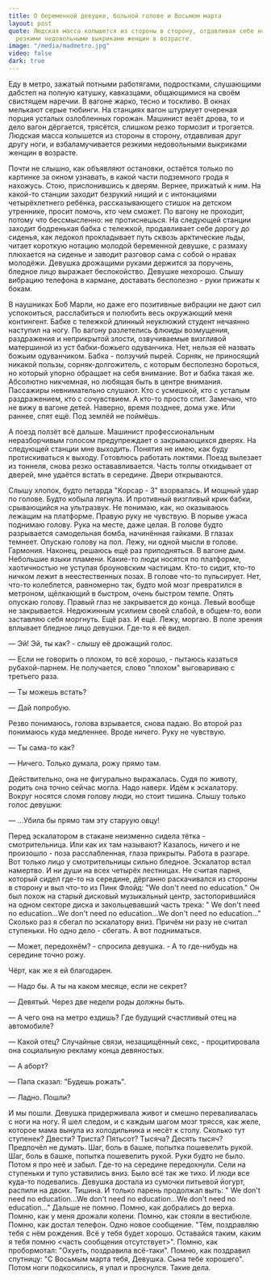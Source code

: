 ```yaml
---
title: О беременной девушке, больной голове и Восьмом марта
layout: post
quote: Людская масса колышется из стороны в сторону, отдавливая себе ноги, и взбаламучивается
  резкими недовольными выкриками женщин в возрасте.
image: "/media/madmetro.jpg"
video: false
dark: true
---
```


Еду в метро, зажатый потными работягами, подростками, слушающими дабстеп на полную катушку, кавказцами, общающимися на своём свистящем наречии. В вагоне жарко, тесно и тоскливо. В окнах мелькают серые тюбинги. На станциях вагон штурмует очереная порция усталых озлобленных горожан. Машинист везёт дрова, то и дело вагон дёргается, трясётся, слишком резко тормозит и трогается. Людская масса колышется из стороны в сторону, отдавливая друг другу ноги, и взбаламучивается резкими недовольными выкриками женщин в возрасте. 

Почти не слышно, как объявляют остановки, остаётся только по картинке за окном узнавать, в какой части подземного грода я нахожусь. 
Стою, прислонившись к дверям. Вернее, прижатый к ним. На какой-то станции заходит безрукий нищий и с интонациями четырёхлетнего ребёнка, рассказывающего стишок на детском утреннике, просит помочь, кто чем сможет. По вагону не проходит, потому что бессмысленно: не протиснешься. На следующей станции заходит бодренькая бабка с тележкой, продавливает себе дорогу до сиденья, как ледокол прокладывает путь сквозь арктические льды, читает короткую нотацию молодой беременной девушке, с размаху плюхается на сиденье и заводит разговор сама с собой о нравах молодёжи. Девушка дрожащими руками держится за поручень, бледное лицо выражает беспокойство. Девушке нехорошо. 
Слышу вибрацию телефона в кармане, доставать бесполезно - руки прижаты к бокам. 


В наушниках Боб Марли, но даже его позитивные вибрации не дают сил успокоиться, расслабиться и полюбить весь окружающий меня контингент. 
Бабке с тележкой длинный неуклюжий студент нечаянно наступил на ногу. По вагону разлетелись флюиды возмущения, раздражения и неприкрытой злости, озвучиваемые визгливой матершиной из уст бабки-божьего одуванчика. Нет, нельзя её назвать божьим одуванчиком. Бабка - ползучий пырей. Сорняк, не приносящий никакой пользы, сорняк-долгожитель, с которым бесполезно бороться, но который упорно обращает на себя внимание. Вот и бабка такая же. Абсолютно никчемная, но любящая быть в центре внимания. Пассажиры невнимательно слушают. Кто с усмешкой, кто с усталым раздражением, кто с сочувствием. А кто-то просто спит. Замечаю, что не вижу в вагоне детей. Наверно, время позднее, дома уже. Или раннее, спят ещё. Под землёй не поймёшь. 


А поезд ползёт всё дальше. Машинист профессиональным неразборчивым голосом предупреждает о закрывающихся дверях. 
На следующей станции мне выходить. Понятия не имею, как буду протискиваться к выходу. Готовлюсь работать локтями. 
Поезд вылезает из тоннеля, снова резко остававливается. Часть толпы откидывает от дверей, мне удаётся встать в середине. 
Двери открываются. 


Слышу хлопок, будто петарда "Корсар - 3" взорвалась. И мощный удар по голове. Будто кобыла лягнула. И противный визгливый крик бабки, срывающийся на ультразвук. Не понимаю, как, но оказываюсь лежащим на платформе. Правую руку не чувствую. В порыве ужаса поднимаю голову. Рука на месте, даже целая. В голове будто разрывается самодельная бомба, начинённая гайками. В глазах темнеет. Опускаю голову на пол. Лежу, ни одной мысли в голове. Гармония. Наконец, решаюсь ещё раз приподняться. В вагоне дым. Небольшие языки пламени. Какие-то люди носятся по платформе, хаотичностью не уступая броуновским частицам. Кто-то сидит, кто-то ничком лежит в неестественных позах. 
В голове что-то пульсирует. Нет, что-то колеблется, равномерно так, будто мой мозг превратился в метроном, щёлкающий в быстром, очень быстром темпе. Опять опускаю голову. Правый глаз не закрывается до конца. 
Левый вообще не закрывается. Недюжинным усилием своей слабой, в общем-то, воли заставляю себя моргнуть. Ещё раз. И ещё. 
Лежу, моргаю. В поле зрения вплывает бледное лицо девушки. Где-то я её видел. 


&mdash; Эй! Эй, ты как? - слышу её дрожащий голос. 

&mdash; Если не говорить о плохом, то всё хорошо, - пытаюсь казаться рубахой-парнем. Не получается, слово "плохом" выговариваю с третьего раза. 

&mdash; Ты можешь встать? 

&mdash; Дай попробую. 

Резво понимаюсь, голова взрывается, снова падаю. Во второй раз понимаюсь куда медленнее. Вроде ничего. Руку не чувствую. 

&mdash; Ты сама-то как? 

&mdash; Ничего. Только думала, рожу прямо там. 

Действительно, она не фигурально выражалась. Судя по животу, родить она точно сейчас могла. 
Надо наверх. Идём к эскалатору. Вокруг носятся сломя голову люди, но стоит тишина. Слышу только голос девушки: 

&mdash; ...Убила бы прямо там эту старуую овцу! 

Перед эскалатором в стакане неизменно сидела тётка - смотрительница. Или как их там называют? Казалось, ничего и не произошло - поза расслабленная, глаза прикрыты. Работа в разгаре. Вот только лицо у смотрительницы сильно бледное. 
Эскалатор встал намертво. И ни души на всех четырёх лестницах. Не считая парня, который сидел где-то на середине, дёрганно раскачивался из стороны в сторону и выл что-то из Пинк Флойд: "We don't need no education." Он был похож на старый дисковый музыкальный центр, застопорившийся на одном секторе диска и закольцевавший часть трека: " We don't need no education...We don't need no education...We don't need no education..." 
Сколько раз я сбегал по эскалатору вниз. Причём ни разу не считал ступеньки. Но одно дело - сбегать. А вот подниматься. 

&mdash; Может, передохнём? - спросила девушка. - А то где-нибудь на середине точно рожу. 

Чёрт, как же я ей благодарен. 

&mdash; Надо бы. А ты на каком месяце, если не секрет? 

&mdash; Девятый. Через две недели роды должны быть. 

&mdash; А чего она на метро ездишь? Где будущий счастливый отец на автомобиле? 

&mdash; Какой отец? Случайные связи, незащищённый секс, - процитировала она социальную рекламу конца девяностых. 

&mdash; А аборт? 

&mdash; Папа сказал: "Будешь рожать". 

&mdash; Ладно. Пошли? 

И мы пошли. Девушка придерживала живот и смешно переваливалась с ноги на ногу. Я шел следом, и с каждым шагом мозг трясся, как желе, которое мама вынула из холодильника и несёт к столу. 
Сколько тут ступенек? Двести? Триста? Пятьсот? Тысяча? Десять тысяч? Предпочёл не думать. Шаг, боль в башке, попытка пошевелить рукой. Шаг, боль в башке, попытка пошевелить рукой. Руки будто не было. Потом я про неё и забыл. 
Где-то на середине передохнули. Сели на ступеньки и тупо уставились вниз. Было всё так же тихо. И люди все куда-то подевались. 
Девушка достала из сумочки питьевой йогурт, распили на двоих. 
Тишина. И только парень продолжал выть: " We don't need no education...We don't need no education...We don't need no education..." 
Дальше не помню. Помню, как добрались до верха. Помню, как у меня дрожали колени. Помню, как стояли в вестибюле. Помню, как достал телефон. Одно новое сообщение. "Тём, поздравляю тебя с нём рождения. Всё у тебя будет хорошо. Оставайся таким, каким я тебя помню <часть сообщения отсутствует>". 
Помню, как пробормотал: "Охуеть, поздравила всё-таки". Помню, как поздравил спутницу: "С Восьмым марта тебя, Девушка. Сына тебе хорошего". 
Потом ноги подкосились, я упал и проснулся. 
Такие дела.